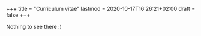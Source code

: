 +++
title = "Curriculum vitae"
lastmod = 2020-10-17T16:26:21+02:00
draft = false
+++

Nothing to see there :)
